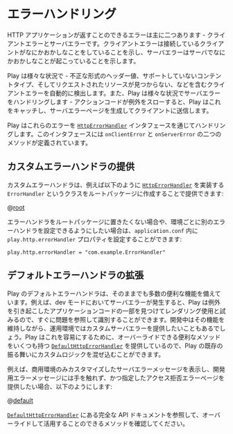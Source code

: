 <!--- Copyright (C) 2009-2015 Typesafe Inc. <http://www.typesafe.com> -->
<!--
# Handling errors
-->
# エラーハンドリング

<!--
There are two main types of errors that an HTTP application can return - client errors and server errors.  Client errors indicate that the connecting client has done something wrong, server errors indicate that there is something wrong with the server.
-->
HTTP アプリケーションが返すことのできるエラーは主に二つあります - クライアントエラーとサーバエラーです。クライアントエラーは接続しているクライアントがなにかおかしなことをしていることを示し、サーバエラーはサーバでなにかおかしなことが起こっていることを示します。

<!--
Play will in many circumstances automatically detect client errors - these include errors such as malformed header values, unsupported content types, and requests for resources that can't be found.  Play will also in many circumstances automatically handle server errors - if your action code throws an exception, Play will catch this and generate a server error page to send to the client.
-->
Play は様々な状況で - 不正な形式のヘッダー値、サポートしていないコンテントタイプ、そしてリクエストされたリソースが見つからない、などを含むクライアントエラーを自動的に検出します。また、Play は様々な状況でサーバエラーをハンドリングします - アクションコードが例外をスローすると、Play はこれをキャッチし、サーバエラーページを生成してクライアントに送信します。

<!--
The interface through which Play handles these errors is [`HttpErrorHandler`](api/scala/play/api/http/HttpErrorHandler.html).  It defines two methods, `onClientError`, and `onServerError`.
-->
Play はこれらのエラーを [`HttpErrorHandler`](api/java/play/http/HttpErrorHandler.html) インタフェースを通じてハンドリングします。このインタフェースには `onClientError` と `onServerError` の二つのメソッドが定義されています。

<!--
## Supplying a custom error handler
-->
## カスタムエラーハンドラの提供

<!--
A custom error handler can be supplied by creating a class in the root package called `ErrorHandler` that implements [`HttpErrorHandler`](api/scala/play/api/http/HttpErrorHandler.html), for example:
-->
カスタムエラーハンドラは、例えば以下のように [`HttpErrorHandler`](api/java/play/http/HttpErrorHandler.html) を実装する `ErrorHandler` というクラスをルートパッケージに作成することで提供できます:

@[root](code/ScalaErrorHandling.scala)

<!--
If you don't want to place your error handler in the root package, or if you want to be able to configure different error handlers for different environments, you can do this by configuring the `play.http.errorHandler` configuration property in `application.conf`:
-->
エラーハンドラをルートパッケージに置きたくない場合や、環境ごとに別のエラーハンドラを設定できるようにしたい場合は、`application.conf` 内に `play.http.errorHandler` プロパティを設定することができます:

    play.http.errorHandler = "com.example.ErrorHandler"

<!--
## Extending the default error handler
-->
## デフォルトエラーハンドラの拡張

<!--
Out of the box, Play's default error handler provides a lot of useful functionality.  For example, in dev mode, when a server error occurs, Play will attempt to locate and render the piece of code in your application that caused that exception, so that you can quickly see and identify the problem.  You may want to provide custom server errors in production, while still maintaining that functionality in development.  To facilitate this, Play provides a [`DefaultHttpErrorHandler`](api/scala/play/api/http/DefaultHttpErrorHandler.html) that has some convenience methods that you can override so that you can mix in your custom logic with Play's existing behavior.
-->
Play のデフォルトエラーハンドラは、そのままでも多数の便利な機能を備えています。例えば、dev モードにおいてサーバエラーが発生すると、Play は例外を引き起こしたアプリケーションコードの一部を見つけてレンダリング使用と試みるので、すぐに問題を参照して識別することができます。開発中はその機能を維持しながら、運用環境ではカスタムサーバエラーを提供したいこともあるでしょう。Play はこれを容易にするために、オーバーライドできる便利なメソッドをいくつも持つ [`DefaultHttpErrorHandler`](api/java/play/http/DefaultHttpErrorHandler.html) を提供しているので、Play の既存の振る舞いにカスタムロジックを混ぜ込むことができます。

<!--
For example, to just provide a custom server error message in production, leaving the development error message untouched, and you also wanted to provide a specific forbidden error page:
-->
例えば、商用環境のみカスタマイズしたサーバエラーメッセージを表示し、開発用エラーメッセージには手を触れず、かつ指定したアクセス拒否エラーページを提供したい場合、以下のようにします:

@[default](code/ScalaErrorHandling.scala)

<!--
Checkout the full API documentation for [`DefaultHttpErrorHandler`](api/scala/play/api/http/DefaultHttpErrorHandler.html) to see what methods are available to override, and how you can take advantage of them.
-->
[`DefaultHttpErrorHandler`](api/java/play/http/DefaultHttpErrorHandler.html) にある完全な API ドキュメントを参照して、オーバーライドして活用することのできるメソッドを確認してください。